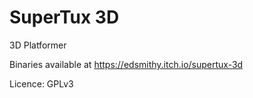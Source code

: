 # SuperTux 3D

3D Platformer 

Binaries available at https://edsmithy.itch.io/supertux-3d

Licence: GPLv3


